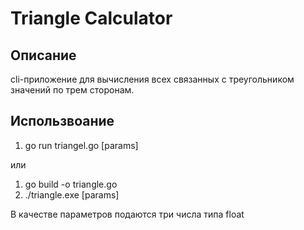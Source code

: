 # Triangle Calculator

## Описание


cli-приложение для вычисления всех связанных с треугольником значений по трем сторонам.


## Использвоание


1. go run triangel.go [params]

или 

1. go build -o triangle.go
2. ./triangle.exe [params]

В качестве параметров подаются три числа типа float